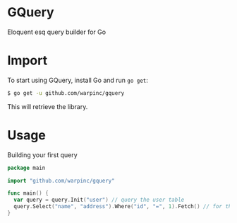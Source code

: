 # GQuery
Eloquent esq query builder for Go

# Import
To start using GQuery, install Go and run `go get`:

```sh
$ go get -u github.com/warpinc/gquery
```

This will retrieve the library.

# Usage
Building your first query

```go
package main

import "github.com/warpinc/gquery"

func main() {
  var query = query.Init("user") // query the user table
  query.Select("name", "address").Where("id", "=", 1).Fetch() // for the users name and address where id is 1
}
```
